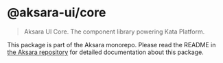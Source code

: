 # @aksara-ui/core

> Aksara UI Core. The component library powering Kata Platform.

This package is part of the Aksara monorepo. Please read the README in [the Aksara repository](https://github.com/kata-ai/wicara) for detailed documentation about this package.

